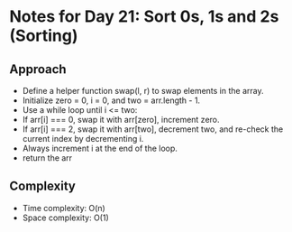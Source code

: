 # Notes for Day 21: Sort 0s, 1s and 2s (Sorting)

## Approach

- Define a helper function swap(l, r) to swap elements in the array.
- Initialize zero = 0, i = 0, and two = arr.length - 1.
- Use a while loop until i <= two:
- If arr[i] === 0, swap it with arr[zero], increment zero.
- If arr[i] === 2, swap it with arr[two], decrement two, and re-check the current index by decrementing i.
- Always increment i at the end of the loop.
- return the arr

## Complexity

- Time complexity: O(n)
- Space complexity: O(1)
